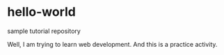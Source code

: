 # hello-world
sample tutorial repository

Well, I am trying to learn web development. And this is a practice activity.
